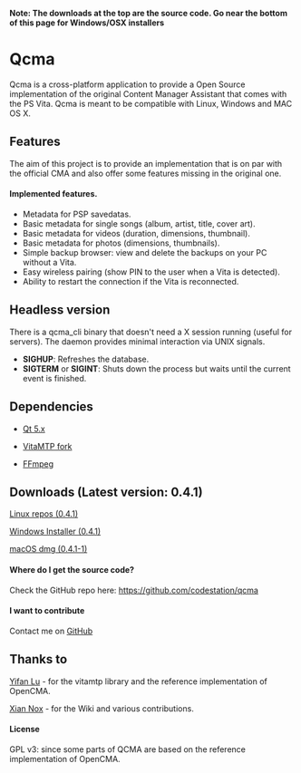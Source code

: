 **Note: The downloads at the top are the source code. Go near the bottom of this page for Windows/OSX installers**

Qcma
====

Qcma is a cross-platform application to provide a Open Source implementation
of the original Content Manager Assistant that comes with the PS Vita. Qcma is
meant to be compatible with Linux, Windows and MAC OS X.

## Features

The aim of this project is to provide an implementation that is on par with the
official CMA and also offer some features missing in the original one.

#### Implemented features.
* Metadata for PSP savedatas.
* Basic metadata for single songs (album, artist, title, cover art).
* Basic metadata for videos (duration, dimensions, thumbnail).
* Basic metadata for photos (dimensions, thumbnails).
* Simple backup browser: view and delete the backups on your PC without a Vita.
* Easy wireless pairing (show PIN to the user when a Vita is detected).
* Ability to restart the connection if the Vita is reconnected.

## Headless version

There is a qcma_cli binary that doesn't need a X session running (useful for servers).
The daemon provides minimal interaction via UNIX signals.

* **SIGHUP**: Refreshes the database.
* **SIGTERM** or **SIGINT**: Shuts down the process but waits until the current event is finished.

## Dependencies
* [Qt 5.x](http://qt-project.org/)

* [VitaMTP fork](https://github.com/codestation/vitamtp)

* [FFmpeg](hhttp://www.ffmpeg.org/)

## Downloads (Latest version: **0.4.1**)

[Linux repos (0.4.1)](https://software.opensuse.org/download/package.iframe?project=home:codestation&package=qcma)

[Windows Installer (0.4.1)](https://github.com/codestation/qcma/releases/download/v0.4.1/Qcma_setup-0.4.1.exe)

[macOS dmg (0.4.1-1)](https://github.com/codestation/qcma/releases/download/v0.4.1/Qcma_0.4.1-1.dmg)

#### Where do I get the source code?
Check the GitHub repo here: https://github.com/codestation/qcma

#### I want to contribute 
Contact me on [GitHub](https://github.com/codestation/) 

## Thanks to
[Yifan Lu](https://github.com/yifanlu/vitamtp/) - for the vitamtp library and
the reference implementation of OpenCMA.

[Xian Nox](https://github.com/xiannox) - for the Wiki and various contributions.

#### License
GPL v3: since some parts of QCMA are based on the reference implementation of
OpenCMA.
